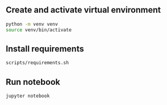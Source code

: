 ## Create and activate virtual environment

```bash
python -m venv venv
source venv/bin/activate
```

## Install requirements

```bash
scripts/requirements.sh
```

## Run notebook

```bash
jupyter notebook
```
